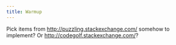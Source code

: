 ```yaml
---
title: Warmup
---
```


Pick items from http://puzzling.stackexchange.com/ somehow to implement?  Or http://codegolf.stackexchange.com/?
